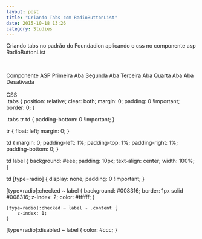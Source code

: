 ```yaml
---
layout: post
title: "Criando Tabs com RadioButtonList"
date: 2015-10-18 13:26
category: Studies
---
```


<p class="txt-post">
Criando tabs no padrão do Foundadion aplicando o css no componente asp RadioButtonList
</p>
</br>
<p class="txt-post">
Componente ASP
<asp:RadioButtonList ID="rblExemplo" CssClass="tabs" runat="server" RepeatDirection="Horizontal">
    <asp:ListItem Selected="True">Primeira Aba</asp:ListItem>
    <asp:ListItem>Segunda Aba</asp:ListItem>
    <asp:ListItem>Terceira Aba</asp:ListItem>
    <asp:ListItem>Quarta Aba</asp:ListItem>
    <asp:ListItem Enabled="False">Aba Desativada</asp:ListItem>
</asp:RadioButtonList>
</br></br>
CSS</br>
.tabs {
    position: relative;
    clear: both;
    margin: 0;
    padding: 0 !important;
    border: 0;
}

.tabs tr td {
    padding-bottom: 0 !important;
}

tr {
    float: left;
    margin: 0;
}

td {
    margin: 0;
    padding-left: 1%;
    padding-top: 1%;
    padding-right: 1%;
    padding-bottom: 0;
}

td label {
    background: #eee;
    padding: 10px;
    text-align: center;
    width: 100%;
}

td [type=radio] {
    display: none;
    padding: 0 !important;
}

[type=radio]:checked ~ label {
    background: #008316;
    border: 1px solid #008316;
    z-index: 2;
    color: #ffffff;
}

    [type=radio]:checked ~ label ~ .content {
        z-index: 1;
    }

[type=radio]:disabled ~ label {
    color: #ccc;
}
</p>
